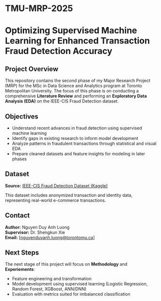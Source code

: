 # TMU-MRP-2025
# Optimizing Supervised Machine Learning for Enhanced Transaction Fraud Detection Accuracy
## Project Overview

This repository contains the second phase of my Major Research Project (MRP) for the MSc in Data Science and Analytics program at Toronto Metropolitan University. The focus of this phase is on conducting a comprehensive **Literature Review** and performing an **Exploratory Data Analysis (EDA)** on the IEEE-CIS Fraud Detection dataset.

## Objectives

- Understand recent advances in fraud detection using supervised machine learning
- Identify gaps in existing research to inform model development
- Analyze patterns in fraudulent transactions through statistical and visual EDA
- Prepare cleaned datasets and feature insights for modeling in later phases

## Dataset

**Source:** [IEEE-CIS Fraud Detection Dataset (Kaggle)](https://www.kaggle.com/competitions/ieee-fraud-detection/data)

This dataset includes anonymized transaction and identity data, representing real-world e-commerce transactions.

## Contact

**Author:** Nguyen Duy Anh Luong  
**Supervisor:** Dr. Shengkun Xie  
**Email:** [nguyenduyanh.luong@torontomu.ca]

## Next Steps

The next stage of this project will focus on **Methodology** and **Experiements**:
- Feature engineering and transformation
- Model development using supervised learning (Logistic Regression, Random Forest, XGBoost, ANN/DNN)
- Evaluation with metrics suited for imbalanced classification

